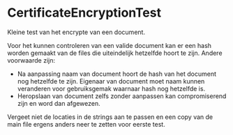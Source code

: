 # CertificateEncryptionTest

Kleine test van het encrypte van een document.

Voor het kunnen controleren van een valide document kan er een hash worden gemaakt van de files die uiteindelijk hetzelfde hoort te zijn.
Andere voorwaarde zijn:
- Na aanpassing naam van document hoort de hash van het document nog hetzelfde te zijn.
Eigenaar van document moet naam kunnen veranderen voor gebruiksgemak waarnaar hash nog hetzelfde is.
- Heropslaan van document zelfs zonder aanpassen kan compromiserend zijn en word dan afgewezen.

Vergeet niet de locaties in de strings aan te passen en een copy van de main file ergens anders neer te zetten voor eerste test.